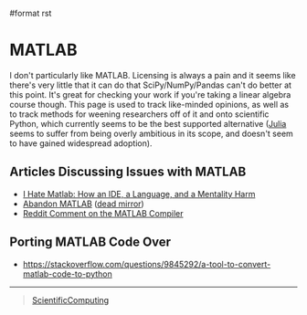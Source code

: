 \#format rst

MATLAB
======

I don't particularly like MATLAB. Licensing is always a pain and it seems like there's very little that it can do that SciPy/NumPy/Pandas can't do better at this point. It's great for checking your work if you're taking a linear algebra course though. This page is used to track like-minded opinions, as well as to track methods for weening researchers off of it and onto scientific Python, which currently seems to be the best supported alternative ([Julia](https://julialang.org/) seems to suffer from being overly ambitious in its scope, and doesn't seem to have gained widespread adoption).

Articles Discussing Issues with MATLAB
--------------------------------------

-   [I Hate Matlab: How an IDE, a Language, and a Mentality Harm](https://neuroplausible.com/matlab)
-   [Abandon MATLAB](https://web.archive.org/web/20150309010416/https://abandonmatlab.wordpress.com/) ([dead mirror](https://www.robertjacobson.dev/AbandonMatlab))
-   [Reddit Comment on the MATLAB Compiler](https://www.reddit.com/r/programming/comments/livmm/matlabs_function_syntax_is_abysmal/c2t5l0j/)

Porting MATLAB Code Over
------------------------

-   <https://stackoverflow.com/questions/9845292/a-tool-to-convert-matlab-code-to-python>

* * * * *

> [ScientificComputing](../ScientificComputing)
